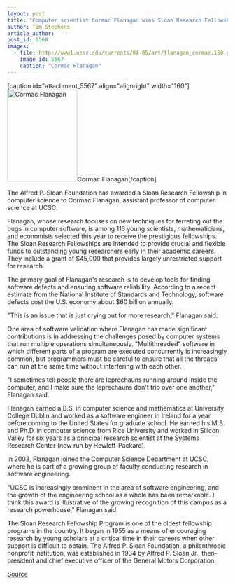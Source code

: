 ```yaml
---
layout: post
title: "Computer scientist Cormac Flanagan wins Sloan Research Fellowship"
author: Tim Stephens
article_author: 
post_id: 5568
images:
  - file: http://www1.ucsc.edu/currents/04-05/art/flanagan_cormac.160.gif
    image_id: 5567
    caption: "Cormac Flanagan"
---
```


[caption id="attachment_5567" align="alignright" width="160"]<a href="http://dev-ucsc-news.pantheonsite.io/wp-content/uploads/2005/03/flanagan_cormac.160.gif"><img class="size-full wp-image-5567" src="http://dev-ucsc-news.pantheonsite.io/wp-content/uploads/2005/03/flanagan_cormac.160.gif" alt="Cormac Flanagan" width="160" height="210" /></a>Cormac Flanagan[/caption]
<a name="content" id="content"></a>
<p>
  The Alfred P. Sloan Foundation has awarded a Sloan Research Fellowship in computer science to Cormac Flanagan, assistant professor of computer science at UCSC.
</p>
<p>
  Flanagan, whose research focuses on new techniques for ferreting out the bugs in computer software, is among 116 young scientists, mathematicians, and economists selected this year to receive the prestigious fellowships. The Sloan Research Fellowships are intended to provide crucial and flexible funds to outstanding young researchers early in their academic careers. They include a grant of $45,000 that provides largely unrestricted support for research.
</p>
<p>
  The primary goal of Flanagan's research is to develop tools for finding software defects and ensuring software reliability. According to a recent estimate from the National Institute of Standards and Technology, software defects cost the U.S. economy about $60 billion annually.
</p>
<p>
  "This is an issue that is just crying out for more research," Flanagan said.
</p>
<p>
  One area of software validation where Flanagan has made significant contributions is in addressing the challenges posed by computer systems that run multiple operations simultaneously. "Multithreaded" software in which different parts of a program are executed concurrently is increasingly common, but programmers must be careful to ensure that all the threads can run at the same time without interfering with each other.
</p>
<p>
  "I sometimes tell people there are leprechauns running around inside the computer, and I make sure the leprechauns don't trip over one another," Flanagan said.
</p>
<p>
  Flanagan earned a B.S. in computer science and mathematics at University College Dublin and worked as a software engineer in Ireland for a year before coming to the United States for graduate school. He earned his M.S. and Ph.D. in computer science from Rice University and worked in Silicon Valley for six years as a principal research scientist at the Systems Research Center (now run by Hewlett-Packard).
</p>
<p>
  In 2003, Flanagan joined the Computer Science Department at UCSC, where he is part of a growing group of faculty conducting research in software engineering.
</p>
<p>
  "UCSC is increasingly prominent in the area of software engineering, and the growth of the engineering school as a whole has been remarkable. I think this award is illustrative of the growing recognition of this campus as a research powerhouse," Flanagan said.
</p>
<p>
  The Sloan Research Fellowship Program is one of the oldest fellowship programs in the country. It began in 1955 as a means of encouraging research by young scholars at a critical time in their careers when other support is difficult to obtain. The Alfred P. Sloan Foundation, a philanthropic nonprofit institution, was established in 1934 by Alfred P. Sloan Jr., then-president and chief executive officer of the General Motors Corporation.
</p>
<p><a href="http://www1.ucsc.edu/currents/04-05/03-28/awards-flanagan.asp" title="Permalink to awards-flanagan">Source</a></p>
